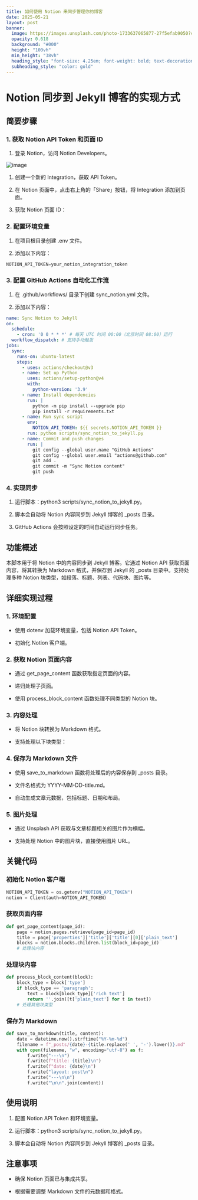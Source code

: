 ```yaml
---
title: 如何使用 Notion 来同步管理你的博客
date: 2025-05-21
layout: post
banner:
  image: https://images.unsplash.com/photo-1733637065877-27f5efab9050?crop=entropy&cs=tinysrgb&fit=max&fm=jpg&ixid=M3w2OTIwMzJ8MHwxfHJhbmRvbXx8fHx8fHx8fDE3NDc4MzE0ODh8&ixlib=rb-4.1.0&q=80&w=1080
  opacity: 0.618
  background: "#000"
  height: "100vh"
  min_height: "38vh"
  heading_style: "font-size: 4.25em; font-weight: bold; text-decoration: underline"
  subheading_style: "color: gold"
---
```


# Notion 同步到 Jekyll 博客的实现方式

## 简要步骤

### 1. 获取 Notion API Token 和页面 ID

1. 登录 Notion，访问 Notion Developers。

![image](https://prod-files-secure.s3.us-west-2.amazonaws.com/a7a0cc5a-89b9-4cda-8686-1fba0ca52f40/d19c1afe-dea5-4312-9333-786b0ba83054/image.png?X-Amz-Algorithm=AWS4-HMAC-SHA256&X-Amz-Content-Sha256=UNSIGNED-PAYLOAD&X-Amz-Credential=ASIAZI2LB4667TB7YGHC%2F20250521%2Fus-west-2%2Fs3%2Faws4_request&X-Amz-Date=20250521T124444Z&X-Amz-Expires=3600&X-Amz-Security-Token=IQoJb3JpZ2luX2VjEAQaCXVzLXdlc3QtMiJIMEYCIQCPeS9CNOhm3rP%2B%2FY7A7PFc2vKYZDMlopbkqoc06ShCDwIhAJgFxVgVR5TpuntZd3wWhHHMmFmCxdY5ZxSefsbfTro3KogECLz%2F%2F%2F%2F%2F%2F%2F%2F%2F%2FwEQABoMNjM3NDIzMTgzODA1IgwzSsbpNwgPHRtMPK0q3AOZ%2FsHi1iGmejJwMf90aXh%2BUocunKEh0xpyN1TZIjT7R8G8LHVDGP1lUcMlLAfMaEcs76RpCb16aoAzIr6QlTbKbIBjfW2x3KP84%2BjEiq0Oy9hLWLcAu%2F4Ny9Y0X4SeYFGQlKERTSl1tSN3O0ww06a0Lm%2B%2Bmfaqku2NX0I53PlEIe%2BroP1QBBkdyaIQLQuwscUl9aKPyhBvRWkWE1pQ1YpX3SNs2U6fIB93DrKNSQ%2B9AcZqnyxjTy91pV%2BlsuMuKxi8NT6igY8Nrm34DdOKFVDcU8RelHxHZnIgpMBHIcQ4pBur6dwtkXOSxD%2F8ErlknK9EY6RbI8IpBYi3MOfjFCqw5RnKy%2FnSiOvoTSUdxbAstc9jwyFXUCwlK8zlyYxnRjNP7n385qj7fXk0Y9iyand%2B1Y4odrG2eWugW19y9Ii7lenhZkHre%2BaM0nsxzb3edhFzWIe4w%2F5VrC9WArcCtdKIA6gnPaaB1dj6xiG8HFTND%2Fymq31g84OQBOswst4kNaZ4HwI9F6I7IhE55fwpP0WgxVdRlUBzmD9kYoRkh0TBh7eP93Zs%2BnirOHAs0PE9jgJugG1FsBvI6d32CwXWsUWoV%2FtZG4Bw7TFXOkaWGLSLimHOKobtbyg8qrsrZTCi7rbBBjqkAc9yrFZth8bv9UOqnCVqH%2BbC6mmxWvKu7hCoXUmgGswzOFS%2FB1iY3CQM4wYee%2Bst%2BqTmyN1C1mQJDB4KKhSzPUPTUa6xqwx1UEC5VmEXWMiYKut0iyRayuWq1YzldxXJSd5%2BCRnnPzazWb%2FVbS1ECXq6riARiA37gFpF9S4Tlt2vaheczNqwPKn4JjcxQ8cjUZOrET1igb3RIJPUKFTYN8LA38qA&X-Amz-Signature=735cf8294fbfe670fa482a0bb3cb15cf2da3a6cbe6c0932ca4cc5ae232edaa33&X-Amz-SignedHeaders=host&x-id=GetObject)

1. 创建一个新的 Integration，获取 API Token。

1. 在 Notion 页面中，点击右上角的「Share」按钮，将 Integration 添加到页面。

1. 获取 Notion 页面 ID：


### 2. 配置环境变量

1. 在项目根目录创建 .env 文件。

1. 添加以下内容：

```javascript
NOTION_API_TOKEN=your_notion_integration_token
```

### 3. 配置 GitHub Actions 自动化工作流

1. 在 .github/workflows/ 目录下创建 sync_notion.yml 文件。

1. 添加以下内容：

```yaml
name: Sync Notion to Jekyll
on:
  schedule:
    - cron: '0 0 * * *' # 每天 UTC 时间 00:00（北京时间 08:00）运行
  workflow_dispatch: # 支持手动触发
jobs:
  sync:
    runs-on: ubuntu-latest
    steps:
      - uses: actions/checkout@v3
      - name: Set up Python
        uses: actions/setup-python@v4
        with:
          python-version: '3.9'
      - name: Install dependencies
        run: |
          python -m pip install --upgrade pip
          pip install -r requirements.txt
      - name: Run sync script
        env:
          NOTION_API_TOKEN: ${{ secrets.NOTION_API_TOKEN }}
        run: python scripts/sync_notion_to_jekyll.py
      - name: Commit and push changes
        run: |
          git config --global user.name "GitHub Actions"
          git config --global user.email "actions@github.com"
          git add .
          git commit -m "Sync Notion content"
          git push
```

### 4. 实现同步

1. 运行脚本：python3 scripts/sync_notion_to_jekyll.py。

1. 脚本会自动将 Notion 内容同步到 Jekyll 博客的 _posts 目录。

1. GitHub Actions 会按照设定的时间自动运行同步任务。

## 功能概述

本脚本用于将 Notion 中的内容同步到 Jekyll 博客。它通过 Notion API 获取页面内容，将其转换为 Markdown 格式，并保存到 Jekyll 的 _posts 目录中。支持处理多种 Notion 块类型，如段落、标题、列表、代码块、图片等。

## 详细实现过程

### 1. 环境配置

- 使用 dotenv 加载环境变量，包括 Notion API Token。

- 初始化 Notion 客户端。

### 2. 获取 Notion 页面内容

- 通过 get_page_content 函数获取指定页面的内容。

- 递归处理子页面。

- 使用 process_block_content 函数处理不同类型的 Notion 块。

### 3. 内容处理

- 将 Notion 块转换为 Markdown 格式。

- 支持处理以下块类型：


### 4. 保存为 Markdown 文件

- 使用 save_to_markdown 函数将处理后的内容保存到 _posts 目录。

- 文件名格式为 YYYY-MM-DD-title.md。

- 自动生成文章元数据，包括标题、日期和布局。

### 5. 图片处理

- 通过 Unsplash API 获取与文章标题相关的图片作为横幅。

- 支持处理 Notion 中的图片块，直接使用图片 URL。

## 关键代码

### 初始化 Notion 客户端

```python
NOTION_API_TOKEN = os.getenv("NOTION_API_TOKEN")
notion = Client(auth=NOTION_API_TOKEN)
```

### 获取页面内容

```python
def get_page_content(page_id):
    page = notion.pages.retrieve(page_id=page_id)
    title = page['properties']['title']['title'][0]['plain_text']
    blocks = notion.blocks.children.list(block_id=page_id)
    # 处理块内容
```

### 处理块内容

```python
def process_block_content(block):
    block_type = block['type']
    if block_type == 'paragraph':
        text = block[block_type]['rich_text']
        return ''.join([t['plain_text'] for t in text])
    # 处理其他块类型
```

### 保存为 Markdown

```python
def save_to_markdown(title, content):
    date = datetime.now().strftime("%Y-%m-%d")
    filename = f"_posts/{date}-{title.replace(' ', '-').lower()}.md"
    with open(filename, "w", encoding="utf-8") as f:
        f.write("---\n")
        f.write(f"title: {title}\n")
        f.write(f"date: {date}\n")
        f.write("layout: post\n")
        f.write("---\n\n")
        f.write("\n\n".join(content))
```

## 使用说明

1. 配置 Notion API Token 和环境变量。

1. 运行脚本：python3 scripts/sync_notion_to_jekyll.py。

1. 脚本会自动将 Notion 内容同步到 Jekyll 博客的 _posts 目录。

## 注意事项

- 确保 Notion 页面已与集成共享。

- 根据需要调整 Markdown 文件的元数据和格式。
